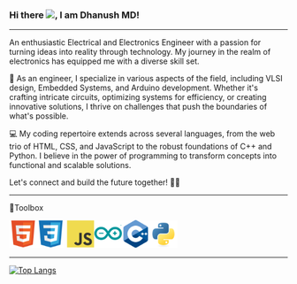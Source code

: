 ### Hi there <img src="https://raw.githubusercontent.com/MartinHeinz/MartinHeinz/master/wave.gif" width="30px">, I am Dhanush MD!

---

An enthusiastic Electrical and Electronics Engineer with a passion for turning ideas into reality through technology. My journey in the realm of electronics has equipped me with a diverse skill set.

🔧 As an engineer, I specialize in various aspects of the field, including VLSI design, Embedded Systems, and Arduino development. Whether it's crafting intricate circuits, optimizing systems for efficiency, or creating innovative solutions, I thrive on challenges that push the boundaries of what's possible.

💻 My coding repertoire extends across several languages, from the web trio of HTML, CSS, and JavaScript to the robust foundations of C++ and Python. I believe in the power of programming to transform concepts into functional and scalable solutions.

Let's connect and build the future together! 🚀✨

---
🧰Toolbox

<img src="https://github.com/devicons/devicon/blob/master/icons/html5/html5-original.svg" alt="HTML Icon "  width="50" height="50"/><img src="https://github.com/devicons/devicon/blob/master/icons/css3/css3-original.svg" alt="CSS Icon "  width="50" height="50"/>
 <img src="https://github.com/devicons/devicon/blob/master/icons/javascript/javascript-original.svg" alt="Javascript Icon " width="50" height="50"/><img src="https://github.com/devicons/devicon/blob/master/icons/arduino/arduino-original.svg" alt="Aduino Icon " width="50" height="50"/><img src="https://github.com/devicons/devicon/blob/master/icons/cplusplus/cplusplus-original.svg" alt="Cplusplus Icon " width="50" height="50"/><img src="https://github.com/devicons/devicon/blob/master/icons/python/python-original.svg" alt="Python Icon " width="50" height="50"/>

---
[![Top Langs](https://github-readme-stats.vercel.app/api/top-langs/?username=mddhanush)](https://github.com/anuraghazra/github-readme-stats)











